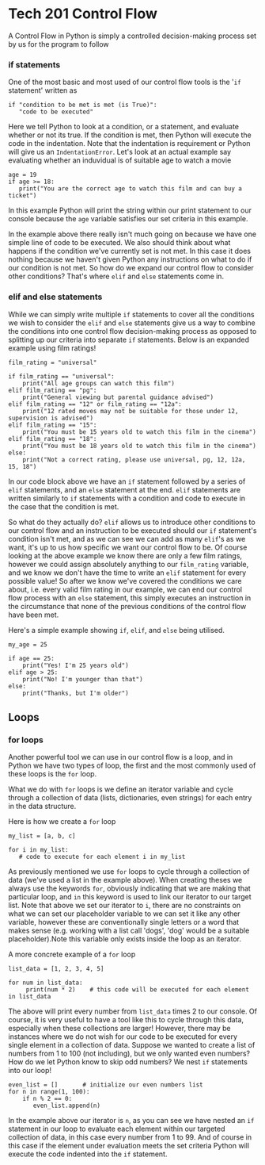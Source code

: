 # Tech 201 Control Flow
A Control Flow in Python is simply a controlled decision-making process set by us for the program to follow
### if statements
One of the most basic and most used of our control flow tools is the '`if` statement' written as
```
if "condition to be met is met (is True)":
   "code to be executed" 
```
Here we tell Python to look at a condition, or a statement, and evaluate whether or not its true. If the condition is met, then Python will execute the code in the indentation. Note that the indentation is requirement or Python will give us an `IndentationError`. Let's look at an actual example say evaluating whether an induvidual is of suitable age to watch a movie
```
age = 19
if age >= 18:
   print("You are the correct age to watch this film and can buy a ticket")
```
In this example Python will print the string within our print statement to our console because the `age` variable satisfies our set criteria in this example.

In the example above there really isn't much going on because we have one simple line of code to be executed. We also should think about what happens if the condition we've currently set is not met. In this case it does nothing because we haven't given Python any instructions on what to do if our condition is not met.
So how do we expand our control flow to consider other conditions? That's where `elif` and `else` statements come in.
### elif and else statements
While we can simply write multiple `if` statements to cover all the conditions we wish to consider the `elif` and `else` statements give us a way to combine the conditions into one control flow decision-making process as opposed to splitting up our criteria into separate `if` statements. Below is an expanded example using film ratings!
```
film_rating = "universal"

if film_rating == "universal":
    print("All age groups can watch this film")
elif film_rating == "pg":
    print("General viewing but parental guidance advised")
elif film_rating == "12" or film_rating == "12a":
    print("12 rated moves may not be suitable for those under 12, supervision is advised")
elif film_rating == "15":
    print("You must be 15 years old to watch this film in the cinema")
elif film_rating == "18":
    print("You must be 18 years old to watch this film in the cinema")
else:
    print("Not a correct rating, please use universal, pg, 12, 12a, 15, 18")
```
In our code block above we have an `if` statement followed by a series of `elif` statements, and an `else` statement at the end. `elif` statements are written similarly to `if` statements with a condition and code to execute in the case that the condition is met. 

So what do they actually do? `elif` allows us to introduce other conditions to our control flow and an instruction to be executed should our `if` statement's condition isn't met, and as we can see we can add as many `elif`'s as we want, it's up to us how specific we want our control flow to be. Of course looking at the above example we know there are only a few film ratings, however we could assign absolutely anything to our `film_rating` variable, and we know we don't have the time to write an `elif` statement for every possible value! So after we know we've covered the conditions we care about, i.e. every valid film rating in our example, we can end our control flow process with an `else` statement, this simply executes an instruction in the circumstance that none of the previous conditions of the control flow have been met. 

Here's a simple example showing `if`, `elif`, and `else` being utilised.
```
my_age = 25

if age == 25:
    print("Yes! I'm 25 years old")
elif age > 25:
    print("No! I'm younger than that")
else:
    print("Thanks, but I'm older")
```
## Loops
### for loops
Another powerful tool we can use in our control flow is a loop, and in Python we have two types of loop, the first and the most commonly used of these loops is the `for` loop.

What we do with `for` loops is we define an iterator variable and cycle through a collection of data (lists, dictionaries, even strings) for each entry in the data structure.

Here is how we create a `for` loop
```
my_list = [a, b, c]

for i in my_list:
   # code to execute for each element i in my_list
```
As previously mentioned we use `for` loops to cycle through a collection of data (we've used a list in the example above). When creating theses we always use the keywords `for`, obviously indicating that we are making that particular loop, and `in` this keyword is used to link our iterator to our target list. Note that above we set our iterator to `i`, there are no constraints on what we can set our placeholder variable to we can set it like any other variable, however these are conventionally single letters or a word that makes sense (e.g. working with a list call 'dogs', 'dog' would be a suitable placeholder).Note this variable only exists inside the loop as an iterator.

A more concrete example of a `for` loop
```
list_data = [1, 2, 3, 4, 5]

for num in list_data:
     print(num * 2)    # this code will be executed for each element in list_data
```
The above will print every number from `list_data` times 2 to our console. Of course, it is very useful to have a tool like this to cycle through this data, especially when these collections are larger! However, there may be instances where we do not wish for our code to be executed for every single element in a collection of data. Suppose we wanted to create a list of numbers from 1 to 100 (not including), but we only wanted even numbers? How do we let Python know to skip odd numbers? We nest `if` statements into our loop!
```
even_list = []       # initialize our even numbers list
for n in range(1, 100):
    if n % 2 == 0: 
       even_list.append(n)
```
In the example above our iterator is `n`, as you can see we have nested an `if` statement in our loop to evaluate each element within our targeted collection of data, in this case every number from 1 to 99. And of course in this case if the element under evaluation meets the set criteria Python will execute the code indented into the `if` statement.

